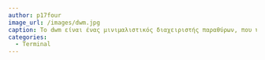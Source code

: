 ```yaml
---
author: p17four
image_url: /images/dwm.jpg
caption: Το dwm είναι ένας μινιμαλιστικός διαχειριστής παραθύρων, που υποστηρίζει πολλαπλούς χώρους εργασίας τους οποίους μπορείς να μετακινήσεις και να αλλάξεις το μεγεθός τους με το ποντίκι.
categories:
  - Terminal
---
```

